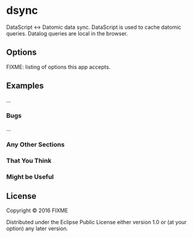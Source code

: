 # dsync

DataScript <-> Datomic data sync.  DataScript is used to cache datomic queries. Datalog queries are local
in the browser.

## Options

FIXME: listing of options this app accepts.

## Examples

...

### Bugs

...

### Any Other Sections
### That You Think
### Might be Useful

## License

Copyright © 2016 FIXME

Distributed under the Eclipse Public License either version 1.0 or (at
your option) any later version.
